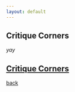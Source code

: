 ```yaml
---
layout: default
---
```


## Critique Corners

_yay_

## [Critique Corners](./privacypolicy.html)

[back](./)
